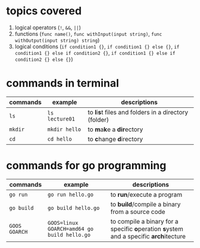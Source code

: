 # topics covered

 1. logical operators (`!`, `&&`, `||`)
 2. functions (`func name()`, `func withInput(input string)`, `func withOutput(input string) string`) 
 3. logical conditions (`if condition1 {}`, `if condition1 {} else {}`, `if condition1 {} else if condition2 {}`, `if condition1 {} else if condition2 {} else {}`) 

# commands in terminal
|commands|example|descriptions|
|--|--|--|
|`ls`|`ls lecture01`| to **l**i**s**t files and folders in a directory (folder)|
|`mkdir`|`mkdir hello`|to **m**a**k**e a **dir**ectory|
|`cd`|`cd hello`|to **c**hange **d**irectory|


# commands for go programming
|commands|example|descriptions|
|--|--|--|
|`go run`|`go run hello.go`| to **run**/execute a program|
|`go build`|`go build hello.go`|to **build**/compile a binary from a source code|
|`GOOS GOARCH`|`GOOS=linux GOARCH=amd64 go build hello.go`|to compile a binary for a specific **o**peration **s**ystem and a specific **arch**itecture|
